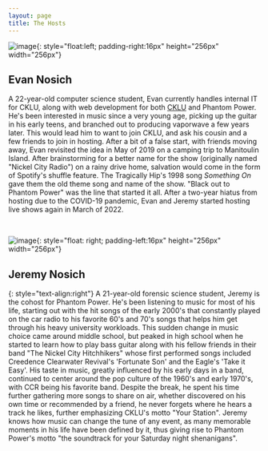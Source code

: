 ```yaml
---
layout: page
title: The Hosts
---
```

![image](https://i.imgur.com/GUhVbKB.png){: style="float:left; padding-right:16px" height="256px" width="256px"}
## Evan Nosich
A 22-year-old computer science student, Evan currently handles internal IT for CKLU, along with web development for both [CKLU](https://cklu.ca)
and Phantom Power. He's been interested in music since a very young age, picking up the guitar in his early teens, and branched out to producing
vaporwave a few years later. This would lead him to want to join CKLU, and ask his cousin and a few friends to join in hosting. After a bit of a false start,
with friends moving away, Evan revisited the idea in May of 2019 on a camping trip to Manitoulin Island. After brainstorming for a better name for the show
(originally named "Nickel City Radio") on a rainy drive home, salvation would come in the form of Spotify's shuffle feature. The Tragically Hip's 1998 
song *Something On* gave them the old theme song and name of the show. "Black out to Phantom Power" was the line that started it all. After a two-year
hiatus from hosting due to the COVID-19 pandemic, Evan and Jeremy started hosting live shows again in March of 2022.

&nbsp;

![image](https://i.imgur.com/H3Oo7MJ.png){: style="float: right; padding-left:16px" height="256px" width="256px"}
## Jeremy Nosich
{: style="text-align:right"}
A 21-year-old forensic science student, Jeremy is the cohost for Phantom Power. He's been listening to music for most of his life, starting out with the
hit songs of the early 2000's that constantly played on the car radio to his favorite 60's and 70's songs that helps him get through his heavy university workloads.
This sudden change in music choice came around middle school, but peaked in high school when he started to learn how to play bass guitar along with his fellow friends
in their band "The Nickel City Hitchhikers" whose first performed songs included Creedence Clearwater Revival's 'Fortunate Son' and the Eagle's 'Take it Easy'.
His taste in music, greatly influenced by his early days in a band, continued to center around the pop culture of the 1960's and early 1970's, with CCR being his favorite band.
Despite the break, he spent his time further gathering more songs to share on air, whether discovered on his own time or recommended by a friend, he never forgets where he hears a track he likes,
further emphasizing CKLU's motto "Your Station".  Jeremy knows how music can change the tune of any event, as many memorable moments in his life have been defined by it, thus giving rise to
Phantom Power's motto "the soundtrack for your Saturday night shenanigans".